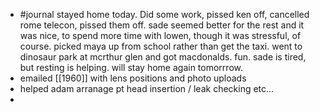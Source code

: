 - #journal stayed home today. Did some work, pissed ken off, cancelled rome telecon, pissed them off. sade seemed better for the rest and it was nice, to spend more time with lowen, though it was stressful, of course.  picked maya up from school rather than get the taxi. went to dinosaur park at mcrthur glen and got macdonalds. fun. sade is tired, but resting is helping. will stay home again tomorrrow.
- emailed [[1960]] with lens positions and photo uploads
- helped adam arranage pt head insertion / leak checking etc...
-